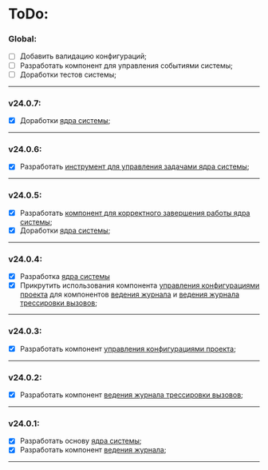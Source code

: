 # ToDo:

### Global:
- [ ] Добавить валидацию конфигураций;
- [ ] Разработать компонент для управления событиями системы;
- [ ] Доработки тестов системы;

---

### v24.0.7:
- [x] Доработки [ядра системы](src/core/core.go);

---

### v24.0.6:
- [x] Разработать [инструмент для управления задачами ядра системы](src/core/tools/task_scheduler/task_scheduler.go);

---

### v24.0.5:
- [x] Разработать [компонент для корректного завершения работы ядра системы](src/core/components/closer/closer.go);
- [x] Доработки [ядра системы](src/core/core.go);

---

### v24.0.4:
- [x] Разработка [ядра системы](src/core/core.go)
- [x] Прикрутить использования компонента [управления конфигурациями проекта](src/core/components/configurator/configurator.go) для компонентов [ведения журнала](src/core/components/logger/logger.go) и [ведения журнала трессировки вызовов](src/core/components/tracer/tracer.go);

---

### v24.0.3:
- [x] Разработать компонент [управления конфигурациями проекта](src/core/components/configurator/configurator.go);

---

### v24.0.2:
- [x] Разработать компонент [ведения журнала трессировки вызовов](src/core/components/tracer/tracer.go);

---

### v24.0.1:
- [x] Разработать основу [ядра системы](src/core/core.go);
- [x] Разработать компонент [ведения журнала](src/core/components/logger/logger.go);

---